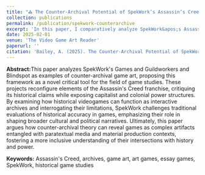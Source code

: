 ```yaml
---
title: "⛪ The Counter-Archival Potential of SpekWork’s Assassin’s Creed Art History (forthcoming)"
collection: publications
permalink: /publication/spekwork-counterarchive
excerpt: 'In this paper, I comparatively analyze SpekWork&apos;s Assassin&apos;s Creed Art History series of essayistic art games through the lens of historical game studies scholarship on interactive archives. I also work to introduce the theory of counter-archival art as a useful tool for the field of game studies to use when examining historically-focused art games and game art.'
date: 2025-02-01
venue: 'The Video Game Art Reader'
paperurl: ''
citation: 'Bailey, A. (2025). The Counter-Archival Potential of SpekWork’s Assassin’s Creed Art History. In The Video Game Art Reader Volume 5, the VGA Gallery and Amherst College Press.'
---
```


<b>Abstract:</b>This paper analyzes SpekWork's Games and Guildworkers and Blindspot as examples of counter-archival game art, proposing this framework as a novel critical tool for the field of game studies. These projects reconfigure elements of the Assassin's Creed franchise, critiquing its historical claims while exposing capitalist and colonial power structures. By examining how historical videogames can function as interactive archives and interrogating their limitations, SpekWork challenges traditional evaluations of historical accuracy in games, emphasizing their role in shaping broader cultural and political narratives. Ultimately, this paper argues how counter-archival theory can reveal games as complex artifacts entangled with paratextual media and material production contexts, fostering a more inclusive understanding of their intersections with history and power.

<b>Keywords:</b> Assassin's Creed, archives, game art, art games, essay games, SpekWork, historical game studies
